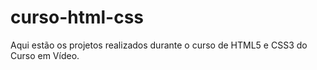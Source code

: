 # curso-html-css
Aqui estão os projetos realizados durante o curso de HTML5 e CSS3 do Curso em Vídeo.
